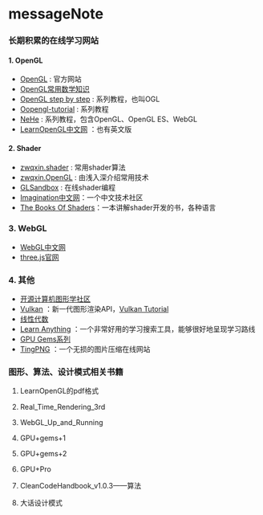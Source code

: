# messageNote

### 长期积累的在线学习网站

#### 1. OpenGL
- [OpenGL](https://www.opengl.org) : 官方网站 
- [OpenGL常用数学知识 ](http://www.songho.ca/opengl/index.html)
- [OpenGL step by step](http://ogldev.atspace.co.uk) : 系列教程，也叫OGL
- [Oopengl-tutorial](http://www.opengl-tutorial.org/cn/beginners-tutorials/tutorial-1-opening-a-window/) : 系列教程
- [NeHe](http://nehe.gamedev.net) : 系列教程，包含OpenGL、OpenGL ES、WebGL
- [LearnOpenGL中文网](http://learnopengl-cn.readthedocs.io/zh/latest/) ：也有英文版 

#### 2. Shader
- [zwqxin.shader](http://www.zwqxin.com/archives/shaderglsl.html) : 常用shader算法 
- [zwqxin.OpenGL](http://www.zwqxin.com/archives/opengl.html) : 由浅入深介绍常用技术
- [GLSandbox](http://www.glslsandbox.com) : 在线shader编程 
- [Imagination中文网](http://imgtec.eetrend.com/tag/1831)：一个中文技术社区 
- [The Books Of Shaders](http://thebookofshaders.com)：一本讲解shader开发的书，各种语言

### 3. WebGL
- [WebGL中文网](http://hewebgl.com/article/articledir/1)
- [three.js官网](https://threejs.org/examples/)

### 4. 其他
- [开源计算机图形学社区](http://www.opengpu.org/forum.php)
- [Vulkan](https://www.khronos.org/vulkan/) ：新一代图形渲染API，[Vulkan Tutorial](https://vulkan-tutorial.com/Loading_models)
- [线性代数](https://betterexplained.com/articles/linear-algebra-guide/)
- [Learn Anything](https://learn-anything.xyz) ：一个非常好用的学习搜索工具，能够很好地呈现学习路线  
- [GPU Gems系列](https://developer.nvidia.com/gpugems/GPUGems/gpugems_pref01.html)
- [TingPNG](https://tinypng.com) ：一个无损的图片压缩在线网站

### 图形、算法、设计模式相关书籍

1. LearnOpenGL的pdf格式
2. Real_Time_Rendering_3rd
2. WebGL_Up_and_Running
3. GPU+gems+1
4. GPU+gems+2
5. GPU+Pro
6. CleanCodeHandbook_v1.0.3——算法

7. 大话设计模式
